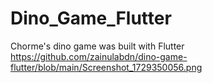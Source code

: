 # Dino_Game_Flutter
Chorme's dino game was built with Flutter
https://github.com/zainulabdn/dino-game-flutter/blob/main/Screenshot_1729350056.png
